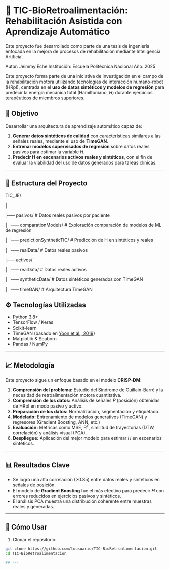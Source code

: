 # 🧠 TIC-BioRetroalimentación: Rehabilitación Asistida con Aprendizaje Automático
Este proyecto fue desarrollado como parte de una tesis de ingeniería enfocada en la mejora de procesos de rehabilitación mediante Inteligencia Artificial.

Autor: Jeimmy Eche
Institución: Escuela Politécnica Nacional
Año: 2025

Este proyecto forma parte de una iniciativa de investigación en el campo de la rehabilitación motora utilizando tecnologías de interacción humano-robot (HRpI), centrada en el **uso de datos sintéticos y modelos de regresión** para predecir la energía mecánica total (Hamiltoniano, _H_) durante ejercicios terapéuticos de miembros superiores.

## 📌 Objetivo

Desarrollar una arquitectura de aprendizaje automático capaz de:
1. **Generar datos sintéticos de calidad** con características similares a las señales reales, mediante el uso de **TimeGAN**.
2. **Entrenar modelos supervisados de regresión** sobre datos reales pasivos para estimar la variable _H_.
3. **Predecir H en escenarios activos reales y sintéticos**, con el fin de evaluar la viabilidad del uso de datos generados para tareas clínicas.

---

## 🧱 Estructura del Proyecto

TIC_JE/

│

├── pasivos/ # Datos reales pasivos por paciente

│ ├── comparationModels/ # Exploración comparación de modelos de ML de regresión

│ └── predictionSyntheticTIC/ # Predicción de H en sintéticos y reales

│ └── realData/ # Datos reales pasivos

├── activos/

│ ├── realData/ # Datos reales activos

│ └── syntheticData/ # Datos sintéticos generados con TimeGAN

│ └── timeGAN/ # Arquitectura TimeGAN

## ⚙️ Tecnologías Utilizadas

- Python 3.8+
- TensorFlow / Keras
- Scikit-learn
- TimeGAN (basado en [Yoon et al., 2019](https://arxiv.org/abs/1907.03143))
- Matplotlib & Seaborn
- Pandas / NumPy

---

## 📈 Metodología

Este proyecto sigue un enfoque basado en el modelo **CRISP-DM**:

1. **Comprensión del problema:** Estudio del Síndrome de Guillain-Barré y la necesidad de retroalimentación motora cuantitativa.
2. **Comprensión de los datos:** Análisis de señales _P_ (posición) obtenidas de HRpI en modo pasivo y activo.
3. **Preparación de los datos:** Normalización, segmentación y etiquetado.
4. **Modelado:** Entrenamiento de modelos generativos (TimeGAN) y regresores (Gradient Boosting, ANN, etc.)
5. **Evaluación:** Métricas como MSE, R², similitud de trayectorias (DTW, correlación) y análisis visual (PCA).
6. **Despliegue:** Aplicación del mejor modelo para estimar _H_ en escenarios sintéticos.

---

## 📊 Resultados Clave

- Se logró una alta correlación (>0.85) entre datos reales y sintéticos en señales de posición.
- El modelo de **Gradient Boosting** fue el más efectivo para predecir _H_ con errores reducidos en ejercicios pasivos y sintéticos.
- El análisis PCA muestra una distribución coherente entre muestras reales y generadas.
---

## 🧪 Cómo Usar

1. Clonar el repositorio:
```bash
git clone https://github.com/tuusuario/TIC-BioRetroalimentacion.git
cd TIC-BioRetroalimentacion

## ---
